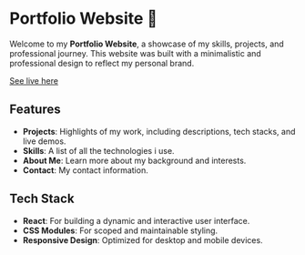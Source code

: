 # Portfolio Website 💼

Welcome to my **Portfolio Website**, a showcase of my skills, projects, and professional journey. This website was built with a minimalistic and professional design to reflect my personal brand.

[See live here](https://lucatonello.netlify.app/)

## Features

- **Projects**: Highlights of my work, including descriptions, tech stacks, and live demos.
- **Skills**: A list of all the technologies i use.
- **About Me**: Learn more about my background and interests.
- **Contact**: My contact information.

## Tech Stack

- **React**: For building a dynamic and interactive user interface.
- **CSS Modules**: For scoped and maintainable styling.
- **Responsive Design**: Optimized for desktop and mobile devices.
